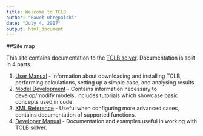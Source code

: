 ```yaml
---
title: Welcome to TCLB
author: "Paweł Obrępalski"
date: "July 4, 2017"
output: html_document
---
```



##Site map

This site contains documentation to the [TCLB solver](https://github.com/CFD-GO/TCLB/). Documentation is split in 4 parts.

1.  [User Manual](user_installation.html) - Information about downloading and installing TCLB, performing calculations, setting up a simple case, and analysing results. 
2. [Model Development](model_info.html) - Contains information necessary to develop/modify models, includes tutorials which showcase basic concepts used in code.
3. [XML Reference](xml_callbacks.html) - Useful when configuring more advanced cases, contains documentation of supported functions.
4. [Developer Manual](https://github.com/CFD-GO/TCLB/) - Documentation and examples useful in working with TCLB solver.
